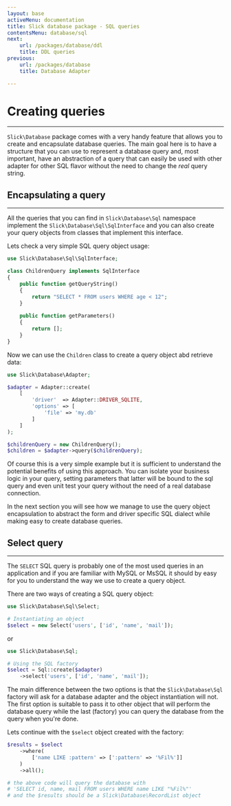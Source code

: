 ```yaml
---
layout: base
activeMenu: documentation
title: Slick database package - SQL queries
contentsMenu: database/sql
next:
    url: /packages/database/ddl
    title: DDL queries
previous:
    url: /packages/database
    title: Database Adapter

---
```


<div id="intro"></div>

# Creating queries

---

`Slick\Database` package comes with a very handy feature that allows you to
create and encapsulate database queries. The main goal here is to have a 
structure that you can use to represent a database query and, most important,
have an abstraction of a query that can easily be used with other adapter for
other SQL flavor without the need to change the _real_ query string.


## Encapsulating a query

---

All the queries that you can find in `Slick\Database\Sql` namespace implement
the `Slick\Database\Sql\SqlInterface` and you can also create your query
objects from classes that implement this interface.

Lets check a very simple SQL query object usage:

```php
use Slick\Database\Sql\SqlInterface;

class ChildrenQuery implements SqlInterface
{
    public function getQueryString()
    {
        return "SELECT * FROM users WHERE age < 12";
    }
    
    public function getParameters()
    {
        return [];
    }
}
```

Now we can use the `Children` class to create a query object abd retrieve data:

```php
use Slick\Database\Adapter;

$adapter = Adapter::create(
    [
        'driver'  => Adapter::DRIVER_SQLITE,
        'options' => [
            'file' => 'my.db'
        ]
    ]
);

$childrenQuery = new ChildrenQuery();
$children = $adapter->query($childrenQuery);

```

Of course this is a very simple example but it is sufficient to understand the
potential benefits of using this approach. You can isolate your business logic
in your query, setting parameters that latter will be bound to the sql query
and even unit test your query without the need of a real database connection.

In the next section you will see how we manage to use the query object
encapsulation to abstract the form and driver specific SQL dialect while
making easy to create database queries.

<div id="select"></div>

## Select query

---

The `SELECT` SQL query is probably one of the most used queries in an application
and if you are familiar with MySQL or MsSQL it should by easy for you to understand
the way we use to create a query object.

There are two ways of creating a SQL query object:

```php
use Slick\Database\Sql\Select;

# Instantiating an object
$select = new Select('users', ['id', 'name', 'mail']);
```
or

```php
use Slick\Database\Sql;

# Using the SQL factory
$select = Sql::create($adapter)
    ->select('users', ['id', 'name', 'mail']);
```

The main difference between the two options is that the `Slick\Database\Sql`
factory will ask for a database adapter and the object instantiation will not.
The first option is suitable to pass it to other object that will perform the
database query while the last (factory) you can query the database from the
query when you're done.

Lets continue with the `$select` object created with the factory:

```php
$results = $select
    ->where(
        ['name LIKE :pattern' => [':pattern' => '%Fil%']]
    )
    ->all();

# the above code will query the database with
# 'SELECT id, name, mail FROM users WHERE name LIKE "%Fil%"'
# and the $results should be a Slick\Database\RecordList object
```